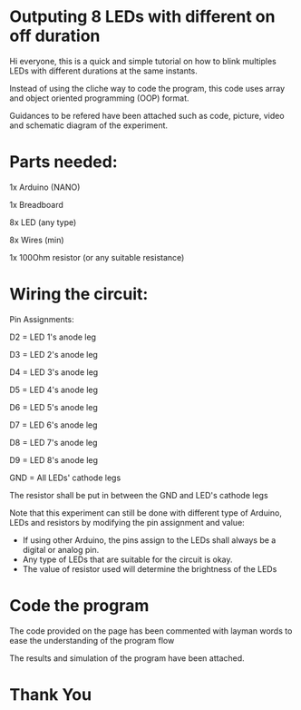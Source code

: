 # Outputing 8 LEDs with different on off duration

Hi everyone, this is a quick and simple tutorial on how to blink multiples LEDs with different durations at the same instants. 

Instead of using the cliche way to code the program, this code uses array and object oriented programming (OOP) format.

Guidances to be refered have been attached such as code, picture, video and schematic diagram of the experiment.

# Parts needed:

1x Arduino (NANO)

1x Breadboard

8x LED (any type)

8x Wires (min)

1x 100Ohm resistor (or any suitable resistance)

# Wiring the circuit:

Pin Assignments:

D2  = LED 1's anode leg

D3  = LED 2's anode leg

D4  = LED 3's anode leg

D5  = LED 4's anode leg

D6  = LED 5's anode leg

D7  = LED 6's anode leg

D8  = LED 7's anode leg

D9  = LED 8's anode leg

GND = All LEDs' cathode legs 

The resistor shall be put in between the GND and LED's cathode legs

Note that this experiment can still be done with different type of Arduino, LEDs and resistors by modifying the pin assignment and value:

- If using other Arduino, the pins assign to the LEDs shall always be a digital or analog pin.
- Any type of LEDs that are suitable for the circuit is okay.
- The value of resistor used will determine the brightness of the LEDs

# Code the program

The code provided on the page has been commented with layman words to ease the understanding of the program flow

The results and simulation of the program have been attached.


# Thank You
